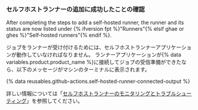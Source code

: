 
### セルフホストランナーの追加に成功したことの確認

After completing the steps to add a self-hosted runner, the runner and its status are now listed under {% ifversion fpt %}"Runners"{% elsif ghae or ghes %}"Self-hosted runners"{% endif %}.

ジョブをランナーが受け付けるためには、セルフホストランナーアプリケーションが動作していなければなりません。 ランナーアプリケーションが{% data variables.product.product_name %}に接続してジョブの受信準備ができたなら、以下のメッセージがマシンのターミナルに表示されます。

{% data reusables.github-actions.self-hosted-runner-connected-output %}

詳しい情報については「[セルフホストランナーのモニタリングとトラブルシューティング](/actions/hosting-your-own-runners/monitoring-and-troubleshooting-self-hosted-runners)」を参照してください。
